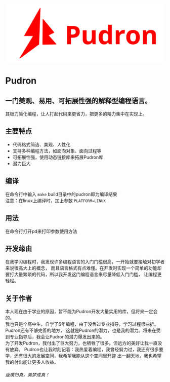 ![label PNG](docs/label.png)
# Pudron
## 一门美观、易用、可拓展性强的解释型编程语言。
其极力简化编程，让人打起代码来更省力，把更多的精力集中在实现上。
## 主要特点
* 代码格式简洁、美观、人性化
* 支持多种编程方法，如面向对象、面向过程等
* 可拓展性强，使用动态链接库来拓展Pudron库
* 潜力巨大
## 编译
在命令行中输入 `make`
build目录中的pudron即为编译结果  
注意：在linux上编译时，加上参数 `PLATFORM=LINUX`
## 用法
在命令行打开pd来打印参数使用方法
## 开发缘由
在我学习编程时，我发现许多编程语言的入门门槛很高，一开始就要接触对初学者来说很高大上的概念，
而且语言格式有点难懂。在开发时实现一个简单的功能却要打大量繁琐的代码，所以我开发这门编程语言来尽量降低入门门槛，
让编程更轻松。
## 关于作者
本人现在由于学业的原因，暂不能为Pudron开发大量实用的库，但将来一定会的。  
我也只是个高中生，自学了6年编程，由于没售过专业指导，学习过程很曲折。Pudron还有不够完善的地方，
这就是Pudron的潜力，也是我的潜力。将来在受到专业指导后，我会让Pudron的潜力爆发出来的。  
为了开发Pudron，我付出了巨大努力，也牺牲了很多。但远方的美好让我一直没有放弃。
Pudron也让我时刻记着：我热爱着编程，我曾经努力过，我还有很多要学，还有很大的发展空间，我希望我能从这个空间里开辟
出一翻天地，我也希望我的付出能让更多人收益。

###### 返璞归真，美梦成真！